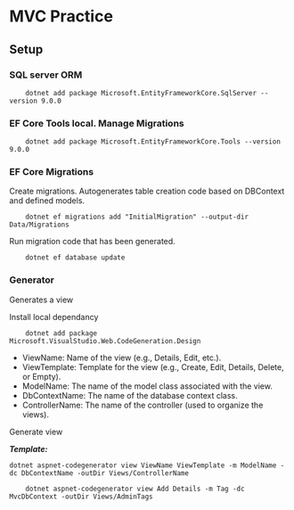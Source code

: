 # MVC Practice

## Setup

### SQL server ORM
```shell
    dotnet add package Microsoft.EntityFrameworkCore.SqlServer --version 9.0.0
```

### EF Core Tools local. Manage Migrations
```shell
    dotnet add package Microsoft.EntityFrameworkCore.Tools --version 9.0.0
```

### EF Core Migrations
Create migrations. Autogenerates table creation code based on DBContext and defined models.

```shell
    dotnet ef migrations add "InitialMigration" --output-dir Data/Migrations
```

Run migration code that has been generated.
```shell
    dotnet ef database update
```

### Generator
Generates a view

Install local dependancy
```shell
    dotnet add package Microsoft.VisualStudio.Web.CodeGeneration.Design
```

- ViewName: Name of the view (e.g., Details, Edit, etc.).</br>
- ViewTemplate: Template for the view (e.g., Create, Edit, Details, Delete, or Empty).</br>
- ModelName: The name of the model class associated with the view.</br>
- DbContextName: The name of the database context class.</br>
- ControllerName: The name of the controller (used to organize the views). </br>

Generate view

***Template:***
```shell
dotnet aspnet-codegenerator view ViewName ViewTemplate -m ModelName -dc DbContextName -outDir Views/ControllerName
```

```shell
    dotnet aspnet-codegenerator view Add Details -m Tag -dc MvcDbContext -outDir Views/AdminTags
```
